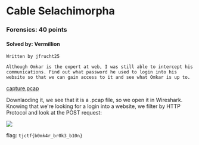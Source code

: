# Cable Selachimorpha
### Forensics: 40 points
#### Solved by: Vermillion
```
Written by jfrucht25

Although Omkar is the expert at web, I was still able to intercept his communications. Find out what password he used to login into his website so that we can gain access to it and see what Omkar is up to.
```
<a href="https://static.tjctf.org/d9a0cdb25486aaa8a72102fc4de1156f4d3a76f10ea24a7559dcca79a1ea2d3a_capture.pcap">capture.pcap</a>

Downlaoding it, we see that it is a .pcap file, so we open it in Wireshark. Knowing that we're looking for a login into a website, we filter by HTTP Protocol and look at the POST request:

<img src='https://cdn.discordapp.com/attachments/532350033241309226/567839097457213445/unknown.png'>

flag: `tjctf{b0mk4r_br0k3_b10n}`
